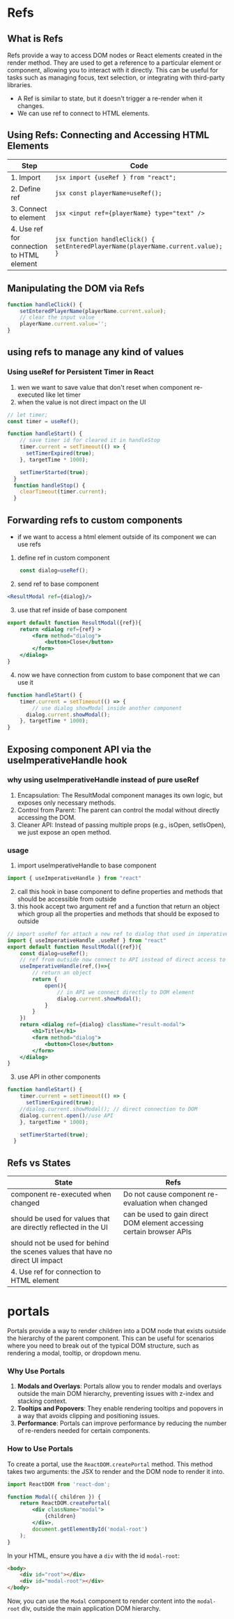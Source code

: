 # Refs 
## What is Refs
Refs provide a way to access DOM nodes or React elements created in the render method. They are used to get a reference to a particular element or component, allowing you to interact with it directly. This can be useful for tasks such as managing focus, text selection, or integrating with third-party libraries.

* A Ref is similar to state, but it doesn't trigger a re-render when it changes.
* We can use ref to connect to HTML elements.

## Using Refs: Connecting and Accessing HTML Elements
| Step | Code |
|------|------|
| 1. Import | ```jsx import {useRef } from "react"; ``` |
| 2. Define ref | ```jsx const playerName=useRef(); ``` |
| 3. Connect to element | ```jsx <input ref={playerName} type="text" /> ``` |
| 4. Use ref for connection to HTML element | ```jsx function handleClick() { setEnteredPlayerName(playerName.current.value); } ``` |

## Manipulating the DOM via Refs
```jsx
function handleClick() {
    setEnteredPlayerName(playerName.current.value);
    // clear the input value
    playerName.current.value='';
}
```

## using refs to manage any kind of values 
### Using useRef for Persistent Timer in React
1. wen we want to save value that don't reset when component re-executed like let timer
2. when the value is not direct impact on the UI 

```jsx
// let timer;
const timer = useRef();
```

```jsx
function handleStart() {
    // save timer id for cleared it in handleStop
    timer.current = setTimeout(() => {
      setTimerExpired(true);
    }, targetTime * 1000);

    setTimerStarted(true);
  }
  function handleStop() {
    clearTimeout(timer.current);
  }
```
## Forwarding refs to custom components
* if we want to access a html element outside of its component we can use refs 
1. define ref in custom component 
```jsx
    const dialog=useRef();
```
2. send ref to base component 
```jsx
<ResultModal ref={dialog}/>
```
3. use that ref inside of base component 
```jsx
export default function ResultModal({ref}){
    return <dialog ref={ref} >
        <form method="dialog">
            <button>Close</button>
        </form>
    </dialog>
}
```
4. now we have connection from custom to base component that we can use it 
```jsx
function handleStart() {
    timer.current = setTimeout(() => {
        // use dialog showModal inside another component 
      dialog.current.showModal();
    }, targetTime * 1000);
}
```
## Exposing component API via the useImperativeHandle hook 
### why using useImperativeHandle instead of pure useRef
1. Encapsulation: The ResultModal component manages its own logic, but exposes only necessary methods.
2. Control from Parent: The parent can control the modal without directly accessing the DOM.
3. Cleaner API: Instead of passing multiple props (e.g., isOpen, setIsOpen), we just expose an open method.

### usage 
1. import useImperativeHandle to base component 
```jsx
import { useImperativeHandle } from "react"
```
2. call this hook in base component to define properties and methods that should be accessible from outside
 1. this hook accept two argument ref and a function that return an object which group all the properties and methods that should be exposed to outside
```jsx
// import useRef for attach a new ref to dialog that used in imperativeHandle
import { useImperativeHandle ,useRef } from "react"
export default function ResultModal({ref}){
    const dialog=useRef();
    // ref from outside now connect to API instead of direct access to DOM element 
    useImperativeHandle(ref,()=>{
        // return an object
        return {
            open(){
                // in API we connect directly to DOM element 
                dialog.current.showModal();
            }
        }
    })
    return <dialog ref={dialog} className="result-modal">
        <h1>Title</h1>
        <form method="dialog">
            <button>Close</button>
        </form>
    </dialog>
}
```
3. use API in other components 
```jsx
function handleStart() {
    timer.current = setTimeout(() => {
      setTimerExpired(true);
    //dialog.current.showModal(); // direct connection to DOM
    dialog.current.open()//use API
    }, targetTime * 1000);

    setTimerStarted(true);
  }


```
## Refs vs States
| State | Refs |
|------|------|
| component re-executed when changed|Do not cause component re-evaluation when changed |
| should be used for values that are directly reflected in the UI | can be used to gain direct DOM element accessing certain browser APIs|
| should not be used for behind the scenes values that have no direct UI impact||
| 4. Use ref for connection to HTML element | |

# portals 
Portals provide a way to render children into a DOM node that exists outside the hierarchy of the parent component. This can be useful for scenarios where you need to break out of the typical DOM structure, such as rendering a modal, tooltip, or dropdown menu.

### Why Use Portals
1. **Modals and Overlays**: Portals allow you to render modals and overlays outside the main DOM hierarchy, preventing issues with z-index and stacking context.
2. **Tooltips and Popovers**: They enable rendering tooltips and popovers in a way that avoids clipping and positioning issues.
3. **Performance**: Portals can improve performance by reducing the number of re-renders needed for certain components.

### How to Use Portals
To create a portal, use the `ReactDOM.createPortal` method. This method takes two arguments: the JSX to render and the DOM node to render it into.

```jsx
import ReactDOM from 'react-dom';

function Modal({ children }) {
    return ReactDOM.createPortal(
        <div className="modal">
            {children}
        </div>,
        document.getElementById('modal-root')
    );
}
```

In your HTML, ensure you have a `div` with the id `modal-root`:

```html
<body>
    <div id="root"></div>
    <div id="modal-root"></div>
</body>
```

Now, you can use the `Modal` component to render content into the `modal-root` div, outside the main application DOM hierarchy.